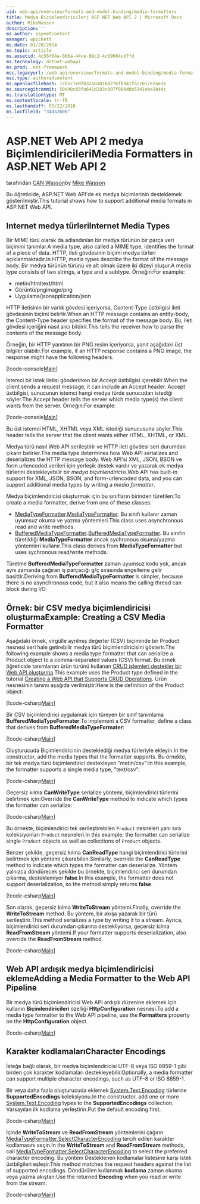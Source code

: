 ```yaml
---
uid: web-api/overview/formats-and-model-binding/media-formatters
title: Medya Biçimlendiricileri ASP.NET Web API 2 | Microsoft Docs
author: MikeWasson
description: ''
ms.author: aspnetcontent
manager: wpickett
ms.date: 01/20/2014
ms.topic: article
ms.assetid: 4c56f64a-086a-44ce-99c2-4c69604cd7fd
ms.technology: dotnet-webapi
ms.prod: .net-framework
msc.legacyurl: /web-api/overview/formats-and-model-binding/media-formatters
msc.type: authoredcontent
ms.openlocfilehash: 1cb1c7e0f832a0a0160276fbd41facc017e2ae3e
ms.sourcegitcommit: 50d40c83fa641d283c097f986dde5341ebe1b44c
ms.translationtype: MT
ms.contentlocale: tr-TR
ms.lasthandoff: 05/22/2018
ms.locfileid: "34452606"
---
```

<a name="media-formatters-in-aspnet-web-api-2"></a><span data-ttu-id="48496-102">ASP.NET Web API 2 medya Biçimlendiricileri</span><span class="sxs-lookup"><span data-stu-id="48496-102">Media Formatters in ASP.NET Web API 2</span></span>
====================
<span data-ttu-id="48496-103">tarafından [CAN Wasson](https://github.com/MikeWasson)</span><span class="sxs-lookup"><span data-stu-id="48496-103">by [Mike Wasson](https://github.com/MikeWasson)</span></span>

<span data-ttu-id="48496-104">Bu öğreticide, ASP.NET Web API'de ek medya biçimlerinin desteklemek gösterilmiştir.</span><span class="sxs-lookup"><span data-stu-id="48496-104">This tutorial shows how to support additional media formats in ASP.NET Web API.</span></span>

## <a name="internet-media-types"></a><span data-ttu-id="48496-105">Internet medya türleri</span><span class="sxs-lookup"><span data-stu-id="48496-105">Internet Media Types</span></span>

<span data-ttu-id="48496-106">Bir MIME türü olarak da adlandırılan bir medya türünün bir parça veri biçimini tanımlar.</span><span class="sxs-lookup"><span data-stu-id="48496-106">A media type, also called a MIME type, identifies the format of a piece of data.</span></span> <span data-ttu-id="48496-107">HTTP, ileti gövdesinin biçimi medya türleri açıklanmaktadır.</span><span class="sxs-lookup"><span data-stu-id="48496-107">In HTTP, media types describe the format of the message body.</span></span> <span data-ttu-id="48496-108">Bir medya türünün türünü ve alt olmak üzere iki dizeyi oluşur.</span><span class="sxs-lookup"><span data-stu-id="48496-108">A media type consists of two strings, a type and a subtype.</span></span> <span data-ttu-id="48496-109">Örneğin:</span><span class="sxs-lookup"><span data-stu-id="48496-109">For example:</span></span>

- <span data-ttu-id="48496-110">metin/html</span><span class="sxs-lookup"><span data-stu-id="48496-110">text/html</span></span>
- <span data-ttu-id="48496-111">Görüntü/png</span><span class="sxs-lookup"><span data-stu-id="48496-111">image/png</span></span>
- <span data-ttu-id="48496-112">Uygulama/json</span><span class="sxs-lookup"><span data-stu-id="48496-112">application/json</span></span>

<span data-ttu-id="48496-113">HTTP iletisinin bir varlık gövdesi içeriyorsa, Content-Type üstbilgisi ileti gövdesinin biçimi belirtir.</span><span class="sxs-lookup"><span data-stu-id="48496-113">When an HTTP message contains an entity-body, the Content-Type header specifies the format of the message body.</span></span> <span data-ttu-id="48496-114">Bu, ileti gövdesi içeriğini nasıl alıcı bildirir.</span><span class="sxs-lookup"><span data-stu-id="48496-114">This tells the receiver how to parse the contents of the message body.</span></span>

<span data-ttu-id="48496-115">Örneğin, bir HTTP yanıtının bir PNG resim içeriyorsa, yanıt aşağıdaki üst bilgiler olabilir.</span><span class="sxs-lookup"><span data-stu-id="48496-115">For example, if an HTTP response contains a PNG image, the response might have the following headers.</span></span>

[!code-console[Main](media-formatters/samples/sample1.cmd)]

<span data-ttu-id="48496-116">İstemci bir istek iletisi gönderirken bir Accept üstbilgisi içerebilir.</span><span class="sxs-lookup"><span data-stu-id="48496-116">When the client sends a request message, it can include an Accept header.</span></span> <span data-ttu-id="48496-117">Accept üstbilgisi, sunucunun istemci hangi medya türde sunucudan istediği söyler.</span><span class="sxs-lookup"><span data-stu-id="48496-117">The Accept header tells the server which media type(s) the client wants from the server.</span></span> <span data-ttu-id="48496-118">Örneğin:</span><span class="sxs-lookup"><span data-stu-id="48496-118">For example:</span></span>

[!code-console[Main](media-formatters/samples/sample2.cmd)]

<span data-ttu-id="48496-119">Bu üst istemci HTML, XHTML veya XML istediği sunucusuna söyler.</span><span class="sxs-lookup"><span data-stu-id="48496-119">This header tells the server that the client wants either HTML, XHTML, or XML.</span></span>

<span data-ttu-id="48496-120">Medya türü nasıl Web API serileştirir ve HTTP ileti gövdesi seri durumdan çıkarır belirler.</span><span class="sxs-lookup"><span data-stu-id="48496-120">The media type determines how Web API serializes and deserializes the HTTP message body.</span></span> <span data-ttu-id="48496-121">Web API'si XML, JSON, BSON ve form urlencoded verileri için yerleşik destek vardır ve yazarak ek medya türlerini destekleyebilir bir *medya biçimlendiricisi*.</span><span class="sxs-lookup"><span data-stu-id="48496-121">Web API has built-in support for XML, JSON, BSON, and form-urlencoded data, and you can support additional media types by writing a *media formatter*.</span></span>

<span data-ttu-id="48496-122">Medya biçimlendiricisi oluşturmak için bu sınıfların birinden türetilen:</span><span class="sxs-lookup"><span data-stu-id="48496-122">To create a media formatter, derive from one of these classes:</span></span>

- <span data-ttu-id="48496-123">[MediaTypeFormatter](https://msdn.microsoft.com/library/system.net.http.formatting.mediatypeformatter.aspx).</span><span class="sxs-lookup"><span data-stu-id="48496-123">[MediaTypeFormatter](https://msdn.microsoft.com/library/system.net.http.formatting.mediatypeformatter.aspx).</span></span> <span data-ttu-id="48496-124">Bu sınıfı kullanır zaman uyumsuz okuma ve yazma yöntemleri.</span><span class="sxs-lookup"><span data-stu-id="48496-124">This class uses asynchronous read and write methods.</span></span>
- <span data-ttu-id="48496-125">[BufferedMediaTypeFormatter](https://msdn.microsoft.com/library/system.net.http.formatting.bufferedmediatypeformatter.aspx).</span><span class="sxs-lookup"><span data-stu-id="48496-125">[BufferedMediaTypeFormatter](https://msdn.microsoft.com/library/system.net.http.formatting.bufferedmediatypeformatter.aspx).</span></span> <span data-ttu-id="48496-126">Bu sınıfın türetildiği **MediaTypeFormatter** ancak sychronous okuma/yazma yöntemleri kullanır.</span><span class="sxs-lookup"><span data-stu-id="48496-126">This class derives from **MediaTypeFormatter** but uses sychronous read/write methods.</span></span>

<span data-ttu-id="48496-127">Türetme **BufferedMediaTypeFormatter** zaman uyumsuz kodu yok, ancak aynı zamanda çağıran iş parçacığı g/ç sırasında engelleme gelir basittir.</span><span class="sxs-lookup"><span data-stu-id="48496-127">Deriving from **BufferedMediaTypeFormatter** is simpler, because there is no asynchronous code, but it also means the calling thread can block during I/O.</span></span>

## <a name="example-creating-a-csv-media-formatter"></a><span data-ttu-id="48496-128">Örnek: bir CSV medya biçimlendiricisi oluşturma</span><span class="sxs-lookup"><span data-stu-id="48496-128">Example: Creating a CSV Media Formatter</span></span>

<span data-ttu-id="48496-129">Aşağıdaki örnek, virgülle ayrılmış değerler (CSV) biçiminde bir Product nesnesi seri hale getirebilir medya türü biçimlendiricisini gösterir.</span><span class="sxs-lookup"><span data-stu-id="48496-129">The following example shows a media type formatter that can serialize a Product object to a comma-separated values (CSV) format.</span></span> <span data-ttu-id="48496-130">Bu örnek öğreticide tanımlanan ürün türünü kullanan [CRUD işlemleri destekler bir Web API oluşturma](../older-versions/creating-a-web-api-that-supports-crud-operations.md).</span><span class="sxs-lookup"><span data-stu-id="48496-130">This example uses the Product type defined in the tutorial [Creating a Web API that Supports CRUD Operations](../older-versions/creating-a-web-api-that-supports-crud-operations.md).</span></span> <span data-ttu-id="48496-131">Ürün nesnesinin tanımı aşağıda verilmiştir:</span><span class="sxs-lookup"><span data-stu-id="48496-131">Here is the definition of the Product object:</span></span>

[!code-csharp[Main](media-formatters/samples/sample3.cs)]

<span data-ttu-id="48496-132">Bir CSV biçimlendirici uygulamak için türeyen bir sınıf tanımlama **BufferedMediaTypeFormater**:</span><span class="sxs-lookup"><span data-stu-id="48496-132">To implement a CSV formatter, define a class that derives from **BufferedMediaTypeFormater**:</span></span>

[!code-csharp[Main](media-formatters/samples/sample4.cs)]

<span data-ttu-id="48496-133">Oluşturucuda Biçimlendiricinin desteklediği medya türleriyle ekleyin.</span><span class="sxs-lookup"><span data-stu-id="48496-133">In the constructor, add the media types that the formatter supports.</span></span> <span data-ttu-id="48496-134">Bu örnekte, bir tek medya türü biçimlendirici destekleyen &quot;metin/csv&quot;:</span><span class="sxs-lookup"><span data-stu-id="48496-134">In this example, the formatter supports a single media type, &quot;text/csv&quot;:</span></span>

[!code-csharp[Main](media-formatters/samples/sample5.cs)]

<span data-ttu-id="48496-135">Geçersiz kılma **CanWriteType** serialize yöntemi, biçimlendirici türlerini belirtmek için:</span><span class="sxs-lookup"><span data-stu-id="48496-135">Override the **CanWriteType** method to indicate which types the formatter can serialize:</span></span>

[!code-csharp[Main](media-formatters/samples/sample6.cs)]

<span data-ttu-id="48496-136">Bu örnekte, biçimlendirici tek serileştirebilen `Product` nesneleri yanı sıra koleksiyonları `Product` nesneleri.</span><span class="sxs-lookup"><span data-stu-id="48496-136">In this example, the formatter can serialize single `Product` objects as well as collections of `Product` objects.</span></span>

<span data-ttu-id="48496-137">Benzer şekilde, geçersiz kılma **CanReadType** hangi biçimlendirici türlerini belirtmek için yöntemi çıkarabilen.</span><span class="sxs-lookup"><span data-stu-id="48496-137">Similarly, override the **CanReadType** method to indicate which types the formatter can deserialize.</span></span> <span data-ttu-id="48496-138">Yöntem yalnızca döndürecek şekilde bu örnekte, biçimlendirici seri durumdan çıkarma, desteklemiyor **false**.</span><span class="sxs-lookup"><span data-stu-id="48496-138">In this example, the formatter does not support deserialization, so the method simply returns **false**.</span></span>

[!code-csharp[Main](media-formatters/samples/sample7.cs)]

<span data-ttu-id="48496-139">Son olarak, geçersiz kılma **WriteToStream** yöntemi.</span><span class="sxs-lookup"><span data-stu-id="48496-139">Finally, override the **WriteToStream** method.</span></span> <span data-ttu-id="48496-140">Bu yöntem, bir akışa yazarak bir türü serileştirir.</span><span class="sxs-lookup"><span data-stu-id="48496-140">This method serializes a type by writing it to a stream.</span></span> <span data-ttu-id="48496-141">Ayrıca, biçimlendirici seri durumdan çıkarma destekliyorsa, geçersiz kılma **ReadFromStream** yöntemi.</span><span class="sxs-lookup"><span data-stu-id="48496-141">If your formatter supports deserialization, also override the **ReadFromStream** method.</span></span>

[!code-csharp[Main](media-formatters/samples/sample8.cs)]

## <a name="adding-a-media-formatter-to-the-web-api-pipeline"></a><span data-ttu-id="48496-142">Web API ardışık medya biçimlendiricisi ekleme</span><span class="sxs-lookup"><span data-stu-id="48496-142">Adding a Media Formatter to the Web API Pipeline</span></span>

<span data-ttu-id="48496-143">Bir medya türü biçimlendiricisi Web API ardışık düzenine eklemek için kullanın **Biçimlendiricileri** özelliği **HttpConfiguration** nesnesi.</span><span class="sxs-lookup"><span data-stu-id="48496-143">To add a media type formatter to the Web API pipeline, use the **Formatters** property on the **HttpConfiguration** object.</span></span>

[!code-csharp[Main](media-formatters/samples/sample9.cs)]

## <a name="character-encodings"></a><span data-ttu-id="48496-144">Karakter kodlamaları</span><span class="sxs-lookup"><span data-stu-id="48496-144">Character Encodings</span></span>

<span data-ttu-id="48496-145">İsteğe bağlı olarak, bir medya biçimlendiricisi UTF-8 veya ISO 8859-1 gibi birden çok karakter kodlamaları destekleyebilir.</span><span class="sxs-lookup"><span data-stu-id="48496-145">Optionally, a media formatter can support multiple character encodings, such as UTF-8 or ISO 8859-1.</span></span>

<span data-ttu-id="48496-146">Bir veya daha fazla oluşturucuda eklemek [System.Text.Encoding](https://msdn.microsoft.com/library/system.text.encoding.aspx) türlerine **SupportedEncodings** koleksiyonu.</span><span class="sxs-lookup"><span data-stu-id="48496-146">In the constructor, add one or more [System.Text.Encoding](https://msdn.microsoft.com/library/system.text.encoding.aspx) types to the **SupportedEncodings** collection.</span></span> <span data-ttu-id="48496-147">Varsayılan ilk kodlama yerleştirin.</span><span class="sxs-lookup"><span data-stu-id="48496-147">Put the default encoding first.</span></span>

[!code-csharp[Main](media-formatters/samples/sample10.cs?highlight=6-7)]

<span data-ttu-id="48496-148">İçinde **WriteToStream** ve **ReadFromStream** yöntemlerini çağırın [MediaTypeFormatter.SelectCharacterEncoding](https://msdn.microsoft.com/library/hh969054.aspx) tercih edilen karakter kodlamasını seçin.</span><span class="sxs-lookup"><span data-stu-id="48496-148">In the **WriteToStream** and **ReadFromStream** methods, call [MediaTypeFormatter.SelectCharacterEncoding](https://msdn.microsoft.com/library/hh969054.aspx) to select the preferred character encoding.</span></span> <span data-ttu-id="48496-149">Bu yöntem Desteklenen kodlamalar listesine karşı istek üstbilgileri eşleşir.</span><span class="sxs-lookup"><span data-stu-id="48496-149">This method matches the request headers against the list of supported encodings.</span></span> <span data-ttu-id="48496-150">Döndürülen kullanmak **kodlama** zaman okuma veya yazma akıştan:</span><span class="sxs-lookup"><span data-stu-id="48496-150">Use the returned **Encoding** when you read or write from the stream:</span></span>

[!code-csharp[Main](media-formatters/samples/sample11.cs?highlight=3,5)]
